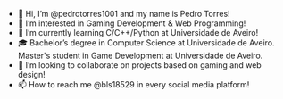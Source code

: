 - 👋 Hi, I’m @pedrotorres1001 and my name is Pedro Torres!
- 👀 I’m interested in Gaming Development & Web Programming!
- 🌱 I’m currently learning C/C++/Python at Universidade de Aveiro!
- 🎓 Bachelor’s degree in Computer Science at Universidade de Aveiro. Master's student in Game Development at Universidade de Aveiro.
- 💞️ I’m looking to collaborate on projects based on gaming and web design!
- 📫 How to reach me @bls18529 in every social media platform!

<!---
pedrotorres1001/pedrotorres1001 is a ✨ special ✨ repository because its `README.md` (this file) appears on your GitHub profile.
You can click the Preview link to take a look at your changes.
--->
